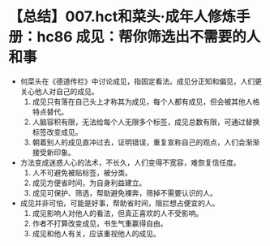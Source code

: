# 【总结】007.hct和菜头·成年人修炼手册：hc86 成见：帮你筛选出不需要的人和事

-   何菜头在《德道传栏》中讨论成见，指固定看法。成见分正知和偏见，人们更关心他人对自己的成见。  
    1.  成见只有落在自己头上才称其为成见，每个人都有成见，但会被其他人格特点替代。
    2.  人脑容积有限，无法给每个人无限多个标签，成见总数有限，可通过替换标签改变成见。
    3.  朝着别人的成见直冲过去，证明错误，重复宣称自己的观点，人们会渐渐接受新印象。
-   方法变成迷惑人心的法术，不长久，人们变得不宽容，难恢复信任度。
    1.  人不可避免被贴标签，被分类。
    2.  成见方便省时间，为自身利益建立。
    3.  成见可保护、筛选，帮助避免裸奔，筛掉不需要认识的人。
-   成见并非可怕，可能是好事，帮助省时间，阻拦想占便宜的人。
    1.  成见影响人对他人的看法，但真正喜欢的人不受影响。
    2.  作者不打算改变成见，书生气重赢得自由。
    3.  成见和他人有关，应该重视他人的成见。
